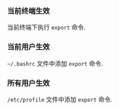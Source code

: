 ### 当前终端生效

当前终端下执行 `export` 命令.



### 当前用户生效

`~/.bashrc` 文件中添加 `export` 命令.



### 所有用户生效

`/etc/profile` 文件中添加 `export` 命令.



